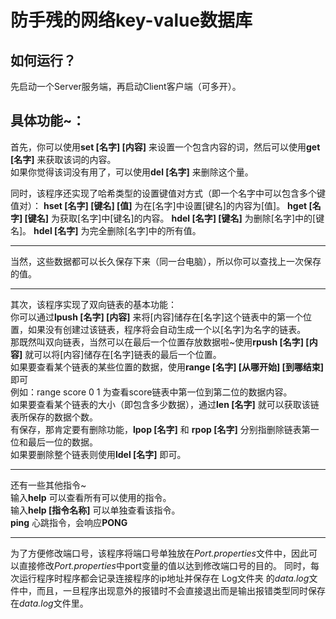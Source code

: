 # 防手残的网络key-value数据库
## 如何运行？   
先启动一个Server服务端，再启动Client客户端（可多开）。   
## 具体功能~：   
首先，你可以使用**set [名字] [内容]** 来设置一个包含内容的词，然后可以使用**get [名字]** 来获取该词的内容。   
如果你觉得该词没有用了，可以使用**del [名字]** 来删除这个量。   

同时，该程序还实现了哈希类型的设置键值对方式（即一个名字中可以包含多个键值对）：
**hset [名字] [键名] [值]** 为在[名字]中设置[键名]的内容为[值]。
**hget [名字] [键名]** 为获取[名字]中[键名]的内容。
**hdel [名字] [键名]** 为删除[名字]中的[键名]。
**hdel [名字]** 为完全删除[名字]中的所有值。
***
当然，这些数据都可以长久保存下来（同一台电脑），所以你可以查找上一次保存的值。
***
其次，该程序实现了双向链表的基本功能：    
你可以通过**lpush [名字] [内容]** 来将[内容]储存在[名字]这个链表中的第一个位置，如果没有创建过该链表，程序将会自动生成一个以[名字]为名字的链表。   
那既然叫双向链表，当然可以在最后一个位置存放数据啦~使用**rpush [名字] [内容]** 就可以将[内容]储存在[名字]链表的最后一个位置。   
如果要查看某个链表的某些位置的数据，使用**range [名字] [从哪开始] [到哪结束]** 即可   
例如：range score 0 1 为查看score链表中第一位到第二位的数据内容。   
如果要查看某个链表的大小（即包含多少数据），通过**len [名字]** 就可以获取该链表所保存的数据个数。   
有保存，那肯定要有删除功能，**lpop [名字]** 和 **rpop [名字]** 分别指删除链表第一位和最后一位的数据。   
如果要删除整个链表则使用**ldel [名字]** 即可。   
***
还有一些其他指令~   
输入**help** 可以查看所有可以使用的指令。   
输入**help [指令名称]** 可以单独查看该指令。   
**ping** 心跳指令，会响应**PONG**   
***
为了方便修改端口号，该程序将端口号单独放在*Port.properties*文件中，因此可以直接修改*Port.properties*中port变量的值以达到修改端口号的目的。
同时，每次运行程序时程序都会记录连接程序的ip地址并保存在 Log文件夹 的*data.log*文件中，而且，一旦程序出现意外的报错时不会直接退出而是输出报错类型同时保存在*data.log*文件里。

